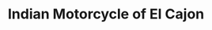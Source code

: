 ---
title: "Indian Motorcycle of El Cajon"
url: /el-cajon/indian-motorcycle-of-el-cajon/
shop: Motorrad
---
